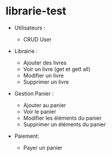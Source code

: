 ﻿# librarie-test

  - Utilisateurs :
    - CRUD User

  - Librairie : 
    - Ajouter des livres 
    - Voir un livre (get et gett all)
    - Modifier un livre
    - Supprimer un livre

  - Gestion Panier :
    - Ajouter au panier
    - Voir le panier
    - Modifier les éléments du panier
    - Supprimer un éléments du panier
  
  - Paiement: 
    - Payer un panier
